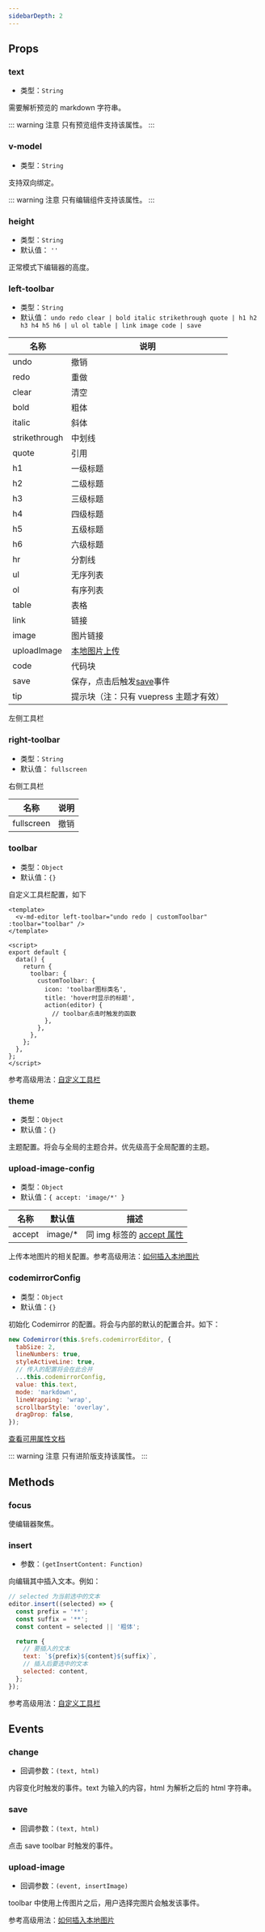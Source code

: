 ```yaml
---
sidebarDepth: 2
---
```


## Props

### text

- 类型：`String`

需要解析预览的 markdown 字符串。

::: warning 注意
只有预览组件支持该属性。
:::

### v-model

- 类型：`String`

支持双向绑定。

::: warning 注意
只有编辑组件支持该属性。
:::

### height

- 类型：`String`
- 默认值： `''`

正常模式下编辑器的高度。

### left-toolbar

- 类型：`String`
- 默认值： `undo redo clear | bold italic strikethrough quote | h1 h2 h3 h4 h5 h6 | ul ol table | link image code | save`

| 名称          | 说明                                                     |
| ------------- | -------------------------------------------------------- |
| undo          | 撤销                                                     |
| redo          | 重做                                                     |
| clear         | 清空                                                     |
| bold          | 粗体                                                     |
| italic        | 斜体                                                     |
| strikethrough | 中划线                                                   |
| quote         | 引用                                                     |
| h1            | 一级标题                                                 |
| h2            | 二级标题                                                 |
| h3            | 三级标题                                                 |
| h4            | 四级标题                                                 |
| h5            | 五级标题                                                 |
| h6            | 六级标题                                                 |
| hr            | 分割线                                                   |
| ul            | 无序列表                                                 |
| ol            | 有序列表                                                 |
| table         | 表格                                                     |
| link          | 链接                                                     |
| image         | 图片链接                                                 |
| uploadImage   | [本地图片上传](/vue-markdown-editor/senior/upload-image) |
| code          | 代码块                                                   |
| save          | 保存，点击后触发[save](/api.html#save)事件               |
| tip           | 提示块（注：只有 vuepress 主题才有效）                   |

左侧工具栏

### right-toolbar

- 类型：`String`
- 默认值： `fullscreen`

右侧工具栏

| 名称       | 说明 |
| ---------- | ---- |
| fullscreen | 撤销 |

### toolbar

- 类型：`Object`
- 默认值：`{}`

自定义工具栏配置，如下

```vue
<template>
  <v-md-editor left-toolbar="undo redo | customToolbar" :toolbar="toolbar" />
</template>

<script>
export default {
  data() {
    return {
      toolbar: {
        customToolbar: {
          icon: 'toolbar图标类名',
          title: 'hover时显示的标题',
          action(editor) {
            // toolbar点击时触发的函数
          },
        },
      },
    };
  },
};
</script>
```

参考高级用法：[自定义工具栏](/vue-markdown-editor/senior/toolbar)

### theme

- 类型：`Object`
- 默认值：`{}`

主题配置。将会与全局的主题合并。优先级高于全局配置的主题。

### upload-image-config

- 类型：`Object`
- 默认值：`{ accept: 'image/*' }`

| 名称   | 默认值   | 描述                                                                               |
| ------ | -------- | ---------------------------------------------------------------------------------- |
| accept | image/\* | 同 img 标签的 [accept 属性](https://www.w3school.com.cn/tags/att_input_accept.asp) |

上传本地图片的相关配置。参考高级用法：[如何插入本地图片](/vue-markdown-editor/senior/upload-image)

### codemirrorConfig

- 类型：`Object`
- 默认值：`{}`

初始化 Codemirror 的配置。将会与内部的默认的配置合并。如下：

```js
new Codemirror(this.$refs.codemirrorEditor, {
  tabSize: 2,
  lineNumbers: true,
  styleActiveLine: true,
  // 传入的配置将会在此合并
  ...this.codemirrorConfig,
  value: this.text,
  mode: 'markdown',
  lineWrapping: 'wrap',
  scrollbarStyle: 'overlay',
  dragDrop: false,
});
```

[查看可用属性文档](https://codemirror.net/doc/manual.html#config)

::: warning 注意
只有进阶版支持该属性。
:::

## Methods

### focus

使编辑器聚焦。

### insert

- 参数：`(getInsertContent: Function)`

向编辑其中插入文本。例如：

```js
// selected 为当前选中的文本
editor.insert((selected) => {
  const prefix = '**';
  const suffix = '**';
  const content = selected || '粗体';

  return {
    // 要插入的文本
    text: `${prefix}${content}${suffix}`,
    // 插入后要选中的文本
    selected: content,
  };
});
```

参考高级用法：[自定义工具栏](/vue-markdown-editor/senior/toolbar)

## Events

### change

- 回调参数：`(text, html)`

内容变化时触发的事件。text 为输入的内容，html 为解析之后的 html 字符串。

### save

- 回调参数：`(text, html)`

点击 save toolbar 时触发的事件。

### upload-image

- 回调参数：`(event, insertImage)`

toolbar 中使用上传图片之后，用户选择完图片会触发该事件。

参考高级用法：[如何插入本地图片](/vue-markdown-editor/senior/upload-image)

